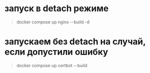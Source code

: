 # запуск в detach режиме

> docker compose up nginx --build -d

# запускаем без detach на случай, если допустили ошибку

> docker compose up certbot --build
